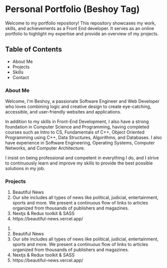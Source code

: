 # Personal Portfolio (Beshoy Tag)
<p>Welcome to my portfolio repository! This repository showcases my work, skills, and achievements as a Front End developer. It serves as an online portfolio to highlight my expertise and provide an overview of my projects.</p>

<h2>Table of Contents</h2>
<ul>
  <li>About Me</li>
  <li>Projects</li>
  <li>Skills</li>
  <li>Contact</li>
</ul>

<h3>About Me</h3>
<p>
  Welcome, I'm Beshoy, a passionate Software Engineer and Web Developer who loves combining logic and creative design to create eye-catching, accessible, and user-friendly websites and applications.

In addition to my skills in Front-End Development, I also have a strong foundation in Computer Science and Programming, having completed courses such as Intro to CS, Fundamentals of C++, Object Oriented Programming using C++, Data Structures, Algorithms, and Databases. I also have experience in Software Engineering, Operating Systems, Computer Networks, and Computer Architecture.

I insist on being professional and competent in everything I do, and I strive to continuously learn and improve my skills to provide the best possible solutions in my job.
</p>


<h3>Projects</h3>
<ol>
    <li>Beautiful News</li>
  <li>Our site includes all types of news like political, judicial, entertainment, sports and more. We present a continuous flow of links to articles organized from thousands of publishers and magazines.</li>
  <li>Nextjs & Redux toolkit & SASS</li>
  <li>https://beautiful-news.vercel.app/</li>
</ol>

<ol>
  <li>
    <li>Beautiful News</li>
  <li>Our site includes all types of news like political, judicial, entertainment, sports and more. We present a continuous flow of links to articles organized from thousands of publishers and magazines.</li>
  <li>Nextjs & Redux toolkit & SASS</li>
  <li>https://beautiful-news.vercel.app/</li>
  </li>
</ol>

